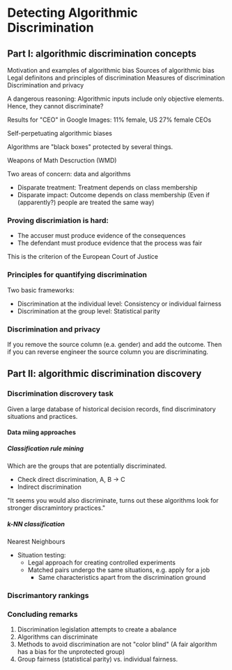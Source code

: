 # Detecting Algorithmic Discrimination


## Part I: algorithmic discrimination concepts

Motivation and examples of algorithmic bias
Sources of algorithmic bias
Legal definitons and principles of discrimination
Measures of discrimination
Discrimination and privacy

A dangerous reasoning: Algorithmic inputs include only objective elements. Hence, they cannot discriminate?

Results for "CEO" in Google Images: 11% female, US 27% female CEOs

Self-perpetuating algorithmic biases

Algorithms are "black boxes" protected by several things.

Weapons of Math Descruction (WMD)

Two areas of concern: data and algorithms

* Disparate treatment: Treatment depends on class membership
* Disparate impact: Outcome depends on class membership (Even if (apparently?) people are treated the same way)

### Proving discrimiation is hard:
* The accuser must produce evidence of the consequences
* The defendant must produce evidence that the process was fair

This is the criterion of the European Court of Justice

### Principles for quantifying discrimination

Two basic frameworks:

* Discrimination at the individual level: Consistency or individual fairness
* Discrimination at the group level: Statistical parity

### Discrimination and privacy

If you remove the source column (e.a. gender) and add the outcome. Then if you can reverse engineer the source column you are discriminating.

## Part II: algorithmic discrimination discovery

### Discrimination discrovery task

Given a large database of historical decision records, find discriminatory situations and practices.

#### Data miing approaches

##### Classification rule mining

Which are the groups that are potentially discriminated.

* Check direct discrimination, A, B -> C
* Indirect discrimination

"It seems you would also discriminate, turns out these algorithms look for stronger discramintory practices."

##### k-NN classification

Nearest Neighbours

* Situation testing:
	* Legal approach for creating controlled experiments
	* Matched pairs undergo the same situations, e.g. apply for a job
		* Same characteristics apart from the discrimination ground

### Discrimantory rankings


### Concluding remarks

1. Discrimination legislation attempts to create a abalance
2. Algorithms can discriminate
3. Methods to avoid discrimination are not "color blind" (A fair algorithm has a bias for the unprotected group)
4. Group fairness (statistical parity) vs. individual fairness.